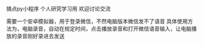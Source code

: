 搞点py小程序
个人研究学习用
欢迎讨论交流

需要一个安卓模拟器，用于登录微信，不然电脑版本微信发不了语音
具体使用方法为，电脑录音，自动在规定时间，点击播放录音和打开微信语音输入，让电脑播放的录音刚好录进去发送
